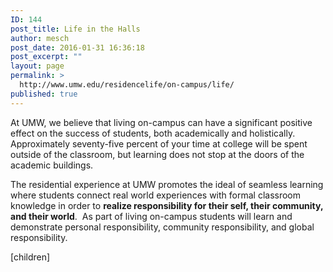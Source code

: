```yaml
---
ID: 144
post_title: Life in the Halls
author: mesch
post_date: 2016-01-31 16:36:18
post_excerpt: ""
layout: page
permalink: >
  http://www.umw.edu/residencelife/on-campus/life/
published: true
---
```

At UMW, we believe that living on-campus can have a significant positive effect on the success of students, both academically and holistically.  Approximately seventy-five percent of your time at college will be spent outside of the classroom, but learning does not stop at the doors of the academic buildings.

The residential experience at UMW promotes the ideal of seamless learning where students connect real world experiences with formal classroom knowledge in order to <strong>realize responsibility for their self, their community, and their world</strong>.  As part of living on-campus students will learn and demonstrate personal responsibility, community responsibility, and global responsibility.

[children]